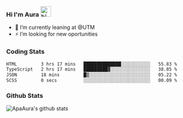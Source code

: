 ### Hi I'm Aura <img src="https://user-images.githubusercontent.com/1303154/88677602-1635ba80-d120-11ea-84d8-d263ba5fc3c0.gif" width="28px" alt="hi">

- 🔭 I’m currently leaning at @UTM
- ⚡ I’m looking for new oportunities


### Coding Stats

<!--START_SECTION:waka-->

```txt
HTML         3 hrs 17 mins   ██████████████░░░░░░░░░░░   55.83 %
TypeScript   2 hrs 17 mins   █████████▓░░░░░░░░░░░░░░░   38.85 %
JSON         18 mins         █▒░░░░░░░░░░░░░░░░░░░░░░░   05.22 %
SCSS         0 secs          ░░░░░░░░░░░░░░░░░░░░░░░░░   00.09 %
```

<!--END_SECTION:waka-->

### Github Stats

![ApaAura's github stats](https://github-readme-stats.vercel.app/api?username=ApaAura&count_private=true&theme=tokyonight&hide=contribs,prs)
